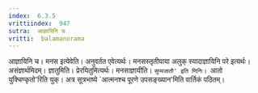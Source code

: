```yaml
---
index:  6.3.5
vrittiindex:  947
sutra:  आज्ञायिनि च
vritti:  balamanorama 
---
```


आज्ञायिनि च। मनस इत्येवेति। अनुवर्तत एवेत्यर्थः। मनसस्तृतीयाया अलुक् स्यादाज्ञायिनि परे इत्यर्थः। असंज्ञार्थमिदम्। ज्ञातुमिति। प्रेरयितुमित्यर्थः। मनसाज्ञायीति। `सुप्यजातौ' इति णिनिः। `आतो युक्चिण्कृतो'रिति युक्। अत्र सूत्रभाष्ये `आत्मनश्च पूरणे उपसङ्ख्यान'मिति वार्तिकं पठितम्।

